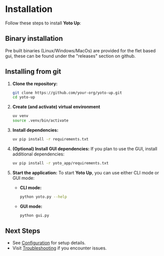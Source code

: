 # Installation

Follow these steps to install **Yoto Up**:


## Binary installation
Pre built binaries (Linux/Windows/MacOs) are provided for the flet based gui, these can be found under the "releases" section on github.


## Installing from git

1. **Clone the repository:**

    ```bash
    git clone https://github.com/your-org/yoto-up.git
    cd yoto-up
    ```

2. **Create (and activate) virtual environment**
    ```bash
    uv venv
    source .venv/bin/activate
    ```


2. **Install dependencies:**
    ```bash
    uv pip install -r requirements.txt
    ```

3. **(Optional) Install GUI dependencies:**
    If you plan to use the GUI, install additional dependencies:
    ```bash
    uv pip install -r yoto_app/requirements.txt
    ```


4. **Start the application:**
    To start **Yoto Up**, you can use either CLI mode or GUI mode:

    - **CLI mode:**
        ```bash
        python yoto.py --help
        ```

    - **GUI mode:**
        ```bash
        python gui.py
        ``` 

## Next Steps

- See [Configuration](../configuration.md) for setup details.
- Visit [Troubleshooting](../troubleshooting.md) if you encounter issues.
